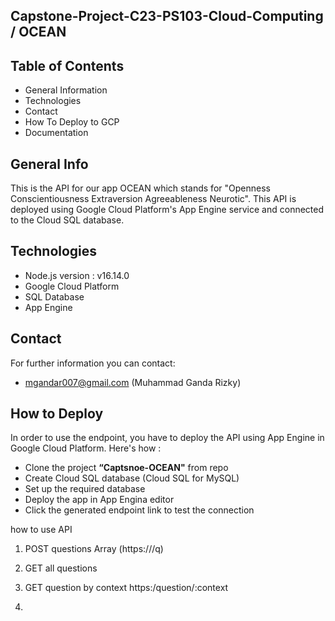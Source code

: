 ## Capstone-Project-C23-PS103-Cloud-Computing / OCEAN
## Table of Contents
- General Information
- Technologies
- Contact
- How To Deploy to GCP
- Documentation

## General Info
This is the API for our app OCEAN which stands for "Openness Conscientiousness Extraversion Agreeableness Neurotic". This API is deployed using Google Cloud Platform's App Engine service and connected to the Cloud SQL database.

## Technologies
- Node.js version : v16.14.0
- Google Cloud Platform
- SQL Database
- App Engine

## Contact
For further information you can contact:
- mgandar007@gmail.com (Muhammad Ganda Rizky)

##  How to Deploy
In order to use the endpoint, you have to deploy the API using App Engine in Google Cloud Platform. Here's how :
- Clone the project **“Captsnoe-OCEAN"** from repo
- Create Cloud SQL database (Cloud SQL for MySQL)
- Set up the required database
- Deploy the app in App Engina editor
- Click the generated endpoint link to test the connection

how to use API

1. POST questions Array
(https://<apiurl>/q)
  
2. GET all questions

3. GET question by context
https:/question/:context
  
4.
